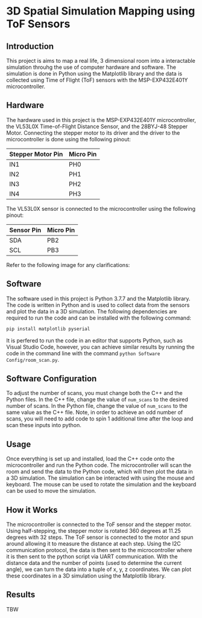 # 3D Spatial Simulation Mapping using ToF Sensors

## Introduction
This project is aims to map a real life, 3 dimensional room into a interactable simulation throuhg the use of computer hardware and software. The simulation is done in Python using the Matplotlib library and the data is collected using Time of Flight (ToF) sensors with the MSP-EXP432E401Y microcontroller. 

## Hardware
The hardware used in this project is the MSP-EXP432E401Y microcontroller, the VL53L0X Time-of-Flight Distance Sensor, and the 28BYJ-48 Stepper Motor. Connecting the stepper motor to its driver and the driver to the microcontroller is done using the following pinout:

| Stepper Motor Pin | Micro Pin  |
|-------------------|------------|
| IN1               | PH0        |
| IN2               | PH1        |
| IN3               | PH2        |
| IN4               | PH3        |

The VL53L0X sensor is connected to the microcontroller using the following pinout:

| Sensor Pin        | Micro Pin  |
|-------------------|------------|
| SDA               | PB2        |
| SCL               | PB3        |

Refer to the following image for any clarifications:

<!-- ![Image](Assets/pinout.jpg) -->

## Software

The software used in this project is Python 3.7.7 and the Matplotlib library. The code is written in Python and is used to collect data from the sensors and plot the data in a 3D simulation. The following dependencies are required to run the code and can be installed with the following command:

```bash
pip install matplotlib pyserial
```

It is perfered to run the code in an editor that supports Python, such as Visual Studio Code, however, you can achieve similar results by running the code in the command line with the command `python Software Config/room_scan.py`.

## Software Configuration

To adjust the number of scans, you must change both the C++ and the Python files. In the C++ file, change the value of `num_scans` to the desired number of scans. In the Python file, change the value of `num_scans` to the same value as the C++ file. Note, in order to achieve an odd number of scans, you will need to add code to spin 1 additional time after the loop and scan these inputs into python.


## Usage

Once everything is set up and installed, load the C++ code onto the microcontroller and run the Python code. The microcontroller will scan the room and send the data to the Python code, which will then plot the data in a 3D simulation. The simulation can be interacted with using the mouse and keyboard. The mouse can be used to rotate the simulation and the keyboard can be used to move the simulation. 

## How it Works

The microcontroller is connected to the ToF sensor and the stepper motor. Using half-stepping, the stepper motor is rotated 360 degrees at 11.25 degrees with 32 steps. The ToF sensor is connected to the motor and spun around allowing it to measure the distance at each step. Using the I2C communication protocol, the data is then sent to the microcontroller where it is then sent to the python script via UART communication. With the distance data and the number of points (used to determine the current angle), we can turn the data into a tuple of x, y, z coordinates. We can plot these coordinates in a 3D simulation using the Matplotlib library.


## Results
TBW
